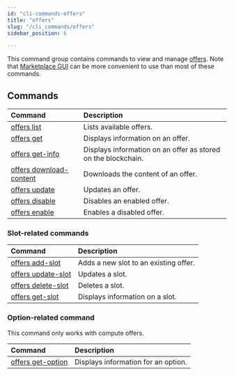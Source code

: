 ```yaml
---
id: "cli-commands-offers"
title: "offers"
slug: "/cli_commands/offers"
sidebar_position: 6

---
```


This command group contains commands to view and manage [offers](/fundamentals/offers). Note that [Marketplace GUI](/developers/marketplace) can be more convenient to use than most of these commands.

## Commands

| **Command** | **Description** |
| :- | :- |
| [offers list](/cli/cli_commands/offers/offers/list) | Lists available offers. |
| [offers get](/cli/cli_commands/offers/offers/get) | Displays information on an offer. |
| [offers get-info](/cli/cli_commands/offers/offers/get-info) | Displays information on an offer as stored on the blockchain. |
| [offers download-content](/cli/cli_commands/offers/offers/download-content) | Downloads the content of an offer. |
| [offers update](/cli/cli_commands/offers/offers/update) | Updates an offer. |
| [offers disable](/cli/cli_commands/offers/offers/disable) | Disables an enabled offer. |
| [offers enable](/cli/cli_commands/offers/offers/enable) | Enables a disabled offer. |

### Slot-related commands

| **Command** | **Description** |
| :- | :- |
| [offers add-slot](/cli/cli_commands/offers/slots/add-slot) | Adds a new slot to an existing offer. |
| [offers update-slot](/cli/cli_commands/offers/slots/update-slot) | Updates a slot. |
| [offers delete-slot](/cli/cli_commands/offers/slots/delete-slot) | Deletes a slot. |
| [offers get-slot](/cli/cli_commands/offers/slots/get-slot) | Displays information on a slot. |

### Option-related command

This command only works with compute offers.

| **Command** | **Description** |
| :- | :- |
| [offers get-option](/cli/cli_commands/offers/options/get-option) | Displays information for an option. |
